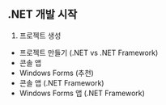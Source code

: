 ## .NET 개발 시작
1. 프로젝트 생성
- 프로젝트 만들기 (.NET vs .NET Framework)
- 콘솔 앱
- Windows Forms (추천)
- 콘솔 앱 (.NET Framework)
- Windows Forms 앱 (.NET Framework) 